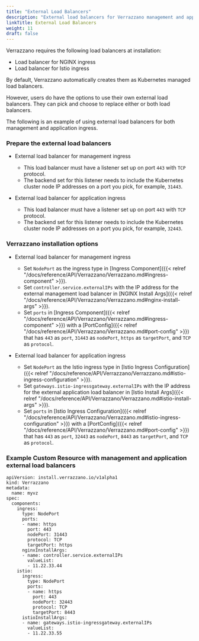```yaml
---
title: "External Load Balancers"
description: "External load balancers for Verrazzano management and application endpoints"
linkTitle: External Load Balancers
weight: 11
draft: false
---
```


Verrazzano requires the following load balancers at installation:
* Load balancer for NGINX ingress
* Load balancer for Istio ingress

By default, Verrazzano automatically creates them as Kubernetes managed load balancers. 

However, users do have the options to use their own external load balancers.  They can pick and choose to replace either or both load balancers.

The following is an example of using external load balancers for both management and application ingress.

### Prepare the external load balancers  

* External load balancer for management ingress

  - This load balancer must have a listener set up on port `443` with `TCP` protocol.
  - The backend set for this listener needs to include the Kubernetes cluster node IP addresses on a port you pick, for example, `31443`.

* External load balancer for application ingress

  - This load balancer must have a listener set up on port `443` with `TCP` protocol.
  - The backend set for this listener needs to include the Kubernetes cluster node IP addresses on a port you pick, for example, `32443`.

### Verrazzano installation options

* External load balancer for management ingress

  - Set `NodePort` as the ingress type in [Ingress Component]({{< relref "/docs/reference/API/Verrazzano/Verrazzano.md#ingress-component" >}}).
  - Set `controller.service.externalIPs` with the IP address for the external management load balancer in [NGINX Install Args]({{< relref "/docs/reference/API/Verrazzano/Verrazzano.md#nginx-install-args" >}}).
  - Set `ports` in [Ingress Component]({{< relref "/docs/reference/API/Verrazzano/Verrazzano.md#ingress-component" >}}) with a [PortConfig]({{< relref "/docs/reference/API/Verrazzano/Verrazzano.md#port-config" >}}) that has `443` as `port`, `31443` as `nodePort`, `https` as `targetPort`, and `TCP` as `protocol`.

* External load balancer for application ingress

  - Set `NodePort` as the Istio ingress type in [Istio Ingress Configuration]({{< relref "/docs/reference/API/Verrazzano/Verrazzano.md#istio-ingress-configuration" >}}).
  - Set `gateways.istio-ingressgateway.externalIPs` with the IP address for the external application load balancer in [Istio Install Args]({{< relref "/docs/reference/API/Verrazzano/Verrazzano.md#istio-install-args" >}}).
  - Set `ports` in [Istio Ingress Configuration]({{< relref "/docs/reference/API/Verrazzano/Verrazzano.md#istio-ingress-configuration" >}}) with a [PortConfig]({{< relref "/docs/reference/API/Verrazzano/Verrazzano.md#port-config" >}}) that has `443` as `port`, `32443` as `nodePort`, `8443` as `targetPort`, and `TCP` as `protocol`.

### Example Custom Resource with management and application external load balancers

```
apiVersion: install.verrazzano.io/v1alpha1
kind: Verrazzano
metadata:
  name: myvz
spec:
  components:
    ingress:
      type: NodePort
      ports:
      - name: https
        port: 443
        nodePort: 31443
        protocol: TCP
        targetPort: https
      nginxInstallArgs:
      - name: controller.service.externalIPs
        valueList:
        - 11.22.33.44
    istio:
      ingress:
        type: NodePort
        ports:
        - name: https
          port: 443
          nodePort: 32443
          protocol: TCP
          targetPort: 8443
      istioInstallArgs:
      - name: gateways.istio-ingressgateway.externalIPs
        valueList:
        - 11.22.33.55
```